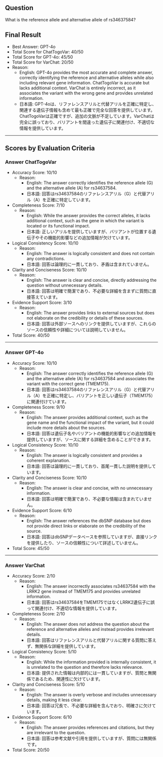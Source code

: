 ## Question

What is the reference allele and alternative allele of rs34637584?

## Final Result

- Best Answer: GPT-4o
- Total Score for ChatTogoVar: 40/50
- Total Score for GPT-4o: 45/50
- Total Score for VarChat: 20/50
- Reason:
  - English: GPT-4o provides the most accurate and complete answer, correctly identifying the reference and alternative alleles while also including relevant gene information. ChatTogoVar is accurate but lacks additional context. VarChat is entirely incorrect, as it associates the variant with the wrong gene and provides unrelated information.
  - 日本語: GPT-4oは、リファレンスアリルと代替アリルを正確に特定し、関連する遺伝子情報も含めて最も正確で完全な回答を提供しています。ChatTogoVarは正確ですが、追加の文脈が不足しています。VarChatは完全に誤っており、バリアントを間違った遺伝子に関連付け、不適切な情報を提供しています。

---

## Scores by Evaluation Criteria

### Answer ChatTogoVar
- Accuracy Score: 10/10
  - Reason: 
    - English: The answer correctly identifies the reference allele (G) and the alternative allele (A) for rs34637584.
    - 日本語: 回答はrs34637584のリファレンスアリル（G）と代替アリル（A）を正確に特定しています。
- Completeness Score: 7/10
  - Reason: 
    - English: While the answer provides the correct alleles, it lacks additional context, such as the gene in which the variant is located or its functional impact.
    - 日本語: 正しいアリルを提供していますが、バリアントが位置する遺伝子やその機能的影響などの追加情報が欠けています。
- Logical Consistency Score: 10/10
  - Reason: 
    - English: The answer is logically consistent and does not contain any contradictions.
    - 日本語: 回答は論理的に一貫しており、矛盾は含まれていません。
- Clarity and Conciseness Score: 10/10
  - Reason: 
    - English: The answer is clear and concise, directly addressing the question without unnecessary details.
    - 日本語: 回答は明確で簡潔であり、不必要な詳細を含まずに質問に直接答えています。
- Evidence Support Score: 3/10
  - Reason: 
    - English: The answer provides links to external sources but does not elaborate on the credibility or details of these sources.
    - 日本語: 回答は外部ソースへのリンクを提供していますが、これらのソースの信頼性や詳細については説明していません。
- Total Score: 40/50

---

### Answer GPT-4o
- Accuracy Score: 10/10
  - Reason: 
    - English: The answer correctly identifies the reference allele (G) and the alternative allele (A) for rs34637584 and associates the variant with the correct gene (TMEM175).
    - 日本語: 回答はrs34637584のリファレンスアリル（G）と代替アリル（A）を正確に特定し、バリアントを正しい遺伝子（TMEM175）に関連付けています。
- Completeness Score: 9/10
  - Reason: 
    - English: The answer provides additional context, such as the gene name and the functional impact of the variant, but it could include more details about the sources.
    - 日本語: 回答は遺伝子名やバリアントの機能的影響などの追加情報を提供していますが、ソースに関する詳細を含めることができます。
- Logical Consistency Score: 10/10
  - Reason: 
    - English: The answer is logically consistent and provides a coherent explanation.
    - 日本語: 回答は論理的に一貫しており、首尾一貫した説明を提供しています。
- Clarity and Conciseness Score: 10/10
  - Reason: 
    - English: The answer is clear and concise, with no unnecessary information.
    - 日本語: 回答は明確で簡潔であり、不必要な情報は含まれていません。
- Evidence Support Score: 6/10
  - Reason: 
    - English: The answer references the dbSNP database but does not provide direct links or elaborate on the credibility of the source.
    - 日本語: 回答はdbSNPデータベースを参照していますが、直接リンクを提供したり、ソースの信頼性について詳述していません。
- Total Score: 45/50

---

### Answer VarChat
- Accuracy Score: 2/10
  - Reason: 
    - English: The answer incorrectly associates rs34637584 with the LRRK2 gene instead of TMEM175 and provides unrelated information.
    - 日本語: 回答はrs34637584をTMEM175ではなくLRRK2遺伝子に誤って関連付け、不適切な情報を提供しています。
- Completeness Score: 2/10
  - Reason: 
    - English: The answer does not address the question about the reference and alternative alleles and instead provides irrelevant details.
    - 日本語: 回答はリファレンスアリルと代替アリルに関する質問に答えず、無関係な詳細を提供しています。
- Logical Consistency Score: 5/10
  - Reason: 
    - English: While the information provided is internally consistent, it is unrelated to the question and therefore lacks relevance.
    - 日本語: 提供された情報は内部的には一貫していますが、質問と無関係であるため、関連性に欠けています。
- Clarity and Conciseness Score: 5/10
  - Reason: 
    - English: The answer is overly verbose and includes unnecessary details, making it less clear.
    - 日本語: 回答は冗長で、不必要な詳細を含んでおり、明確さに欠けています。
- Evidence Support Score: 6/10
  - Reason: 
    - English: The answer provides references and citations, but they are irrelevant to the question.
    - 日本語: 回答は参考文献や引用を提供していますが、質問には無関係です。
- Total Score: 20/50